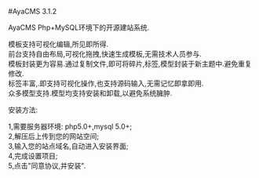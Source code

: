#AyaCMS 3.1.2

AyaCMS Php+MySQL环境下的开源建站系统.  

模板支持可视化编辑,所见即所得.  
前台支持自由布局,可视化拖拽,快速生成模板,无需技术人员参与.  
模板封装更为容易.通过复制文件,即可将碎片,标签,模型封装于新主题中.避免重复修改.  
标签丰富,.即支持可视化操作,也支持源码输入,无需记忆即拿即用.  
众多模型支持.模型均支持安装和卸载,以避免系统臃肿.  

安装方法:  

1,需要服务器环境: php5.0+,mysql 5.0+;  
2,解压后上传到您的网站空间;  
3,输入您的站点域名,自动进入安装界面;  
4,完成设置项目;  
5,点击"同意协议,并安装".  
